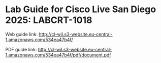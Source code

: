 # Lab Guide for Cisco Live San Diego 2025: LABCRT-1018

Web guide link: http://cl-wil.s3-website.eu-central-1.amazonaws.com/534ea47b4f/

PDF guide link: http://cl-wil.s3-website.eu-central-1.amazonaws.com/534ea47b4f/pdf/document.pdf
